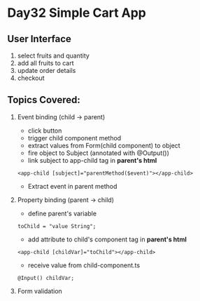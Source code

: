 # Day32 Simple Cart App

## User Interface
1. select fruits and quantity
2. add all fruits to cart
3. update order details
4. checkout


## Topics Covered:
1. Event binding (child -> parent)
    - click button
    - trigger child component method
    - extract values from Form(child component) to object
    - fire object to Subject (annotated with @Output())
    - link subject to app-child tag in **parent's html**
    ```
    <app-child [subject]="parentMethod($event)"></app-child>
    ```
    - Extract event in parent method

2. Property binding (parent -> child)
    - define parent's variable
    ```
    toChild = "value String";
    ```
    - add attribute to child's component tag in **parent's html**
    ```
    <app-child [childVar]="toChild"></app-child>
    ```
    - receive value from child-component.ts
    ```
    @Input() childVar;
    ```

3. Form validation


<!-- DONE:
- add error message for Validation
- list out all items in cart
- receive valid name, address, orderList
- return confirmation details -->